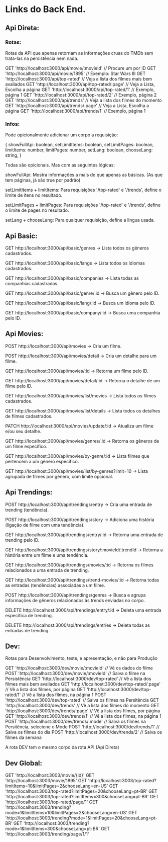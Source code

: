 # Links do Back End.

## Api Direta:

### Rotas:

Rotas da API que apenas retornam as informações cruas do TMDb sem trata-las na persistência nem nada.

GET 'http://localhost:3000/api/movie/:movieId'    // Procure um por ID
GET 'http://localhost:3000/api/movie/1895'        // Exemplo: Star Wars III
GET 'http://localhost:3000/api/top-rated'         // Veja a lista dos filmes mais bem avaliados
GET 'http://localhost:3000/api/top-rated/:page'   // Veja a Lista, Escolha a página
GET 'http://localhost:3000/api/top-rated/1'       // Exemplo, página 1
GET 'http://localhost:3000/api/top-rated/2'       // Exemplo, página 2
GET 'http://localhost:3000/api/trends'            // Veja a lista dos filmes do momento
GET 'http://localhost:3000/api/trends/:page'      // Veja a Lista, Escolha a página
GET 'http://localhost:3000/api/trends/1'          // Exempĺo, página 1

### Infos:

Pode opicionalmente adicionar um corpo a requisição:

{
  showFullApi: boolean,
  setLimitItems: boolean,
  setLimitPages: boolean,
  limitItems: number,
  limitPages: number,
  setLang: boolean,
  chooseLang: string,
}

Todas são opicionais. Mas com as seguintes lógicas:

showFullApi: Mostra informações a mais do que apenas as básicas.
(As que tem páginas, já são true por padrão)

setLimitItems + limitItems: Para requisições '/top-rated' e '/trends',
define o limite de itens no resultado.

setLimitPages + limitPages: Para requisições '/top-rated' e '/trends',
define o limite de pages no resultado.

setLang + chooseLang: Para qualquer requisição, define a lingua usada.

## Api Basic:

GET http://localhost:3000/api/basic/genres
→ Lista todos os gêneros cadastrados.

GET http://localhost:3000/api/basic/langs
→ Lista todos os idiomas cadastrados.

GET http://localhost:3000/api/basic/companies
→ Lista todas as companhias cadastradas.

GET http://localhost:3000/api/basic/genre/:id
→ Busca um gênero pelo ID.

GET http://localhost:3000/api/basic/lang/:id
→ Busca um idioma pelo ID.

GET http://localhost:3000/api/basic/company/:id
→ Busca uma companhia pelo ID.

## Api Movies:

POST http://localhost:3000/api/movies
→ Cria um filme.

POST http://localhost:3000/api/movies/detail
→ Cria um detalhe para um filme.

GET http://localhost:3000/api/movies/:id
→ Retorna um filme pelo ID.

GET http://localhost:3000/api/movies/detail/:id
→ Retorna o detalhe de um filme pelo ID.

GET http://localhost:3000/api/movies/list/movies
→ Lista todos os filmes cadastrados.

GET http://localhost:3000/api/movies/list/details
→ Lista todos os detalhes de filmes cadastrados.

PATCH http://localhost:3000/api/movies/update/:id
→ Atualiza um filme e/ou seu detalhe.

GET http://localhost:3000/api/movies/genres/:id
→ Retorna os gêneros de um filme específico.

GET http://localhost:3000/api/movies/by-genre/:id
→ Lista filmes que pertencem a um gênero específico.

GET http://localhost:3000/api/movies/list/by-genres?limit=10
→ Lista agrupada de filmes por gênero, com limite opcional.

## Api Trendings:

POST http://localhost:3000/api/trendings/entry
→ Cria uma entrada de trending (tendência).

POST http://localhost:3000/api/trendings/story
→ Adiciona uma história (ligação de filme com uma tendência).

GET http://localhost:3000/api/trendings/entry/:id
→ Retorna uma entrada de trending pelo ID.

GET http://localhost:3000/api/trendings/story/:movieId/:trendId
→ Retorna a história entre um filme e uma tendência.

GET http://localhost:3000/api/trendings/movies/:id
→ Retorna os filmes relacionados a uma entrada de trending.

GET http://localhost:3000/api/trendings/trend-movies/:id
→ Retorna todas as entradas (tendências) associadas a um filme.

POST http://localhost:3000/api/trendings/genres
→ Busca e agrupa informações de gêneros relacionados às trends enviadas no corpo.

DELETE http://localhost:3000/api/trendings/entry/:id
→ Deleta uma entrada específica de trending.

DELETE http://localhost:3000/api/trendings/entries
→ Deleta todas as entradas de trending.

## Dev:

Rotas para Desenvolvimento, teste, e apresentação, e não para Produção

GET  'http://localhost:3000/dev/movie/:movieId'   // Vê os dados do filme
POST 'http://localhost:3000/dev/movie/:movieId'   // Salva o filme na Persistência
GET  'http://localhost:3000/dev/top-rated'        // Vê a lista dos filmes mais bem avaliados
GET  'http://localhost:3000/dev/top-rated/:page'  // Vê a lista dos filmes, por página
GET  'http://localhost:3000/dev/top-rated/1'      // Vê a lista dos filmes, na página 1
POST 'http://localhost:3000/dev/top-rated'        // Salva os filmes na Persitência
GET  'http://localhost:3000/dev/trends'           // Vê a lista dos filmes do momento
GET  'http://localhost:3000/dev/trends/:page'     // Vê a lista dos filmes, por página
GET  'http://localhost:3000/dev/trends/1'         // Vê a lista dos filmes, na página 1
POST 'http://localhost:3000/dev/trends/:mode'     // Salva os filmes na Persitência, selecione o Mode
POST 'http://localhost:3000/dev/trends/1'         // Salva os filmes do dia
POST 'http://localhost:3000/dev/trends/2'         // Salva os filmes da semana

A rota DEV tem o mesmo corpo da rota API (Api Direta)

## Dev Global:

GET  'http://localhost:3003/movie/{id}'
GET  'http://localhost:3003/movie/1895'
GET  'http://localhost:3003/top-rated?limitItems=10&limitPages=2&chooseLang=en-US'
GET  'http://localhost:3003/top-rated?limitPages=20&chooseLang=pt-BR'
GET  'http://localhost:3003/top-rated?limitItems=300&chooseLang=pt-BR'
GET  'http://localhost:3003/top-rated/page/1'
GET  'http://localhost:3003/trending?mode=1&limitItems=10&limitPages=2&chooseLang=en-US'
GET  'http://localhost:3003/trending?mode=1&limitPages=20&chooseLang=pt-BR'
GET  'http://localhost:3003/trending?mode=1&limitItems=300&chooseLang=pt-BR'
GET  'http://localhost:3003/trending/page/1/1'

